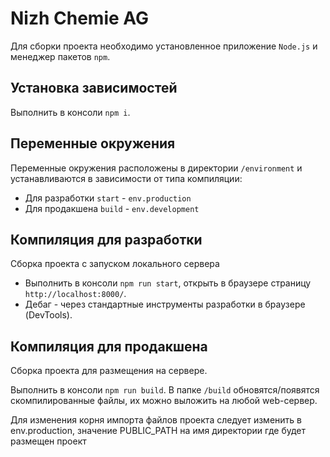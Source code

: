 # Nizh Chemie AG
Для сборки проекта необходимо установленное приложение `Node.js` и менеджер пакетов `npm`.

## Установка зависимостей
Выполнить в консоли `npm i`.

## Переменные окружения
Переменные окружения расположены в директории `/environment` и устанавливаются в зависимости от типа компиляции:
* Для разработки `start` - `env.production`
* Для продакшена `build` - `env.development`


## Компиляция для разработки
Сборка проекта с запуском локального сервера
* Выполнить в консоли `npm run start`, открыть в браузере страницу `http://localhost:8000/`.
* Дебаг - через стандартные инструменты разработки в браузере (DevTools).

## Компиляция для продакшена
Сборка проекта для размещения на сервере.

Выполнить в консоли `npm run build`. В папке `/build` обновятся/появятся
скомпилированные файлы, их можно выложить на любой web-сервер.

Для изменения корня импорта файлов проекта следует изменить в env.production, значение PUBLIC_PATH на имя директории где будет размещен проект
